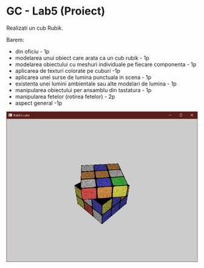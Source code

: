 # GC - Lab5 (Proiect)

Realizati un cub Rubik. 

Barem:
- din oficiu - 1p
- modelarea unui obiect care arata ca un cub rubik - 1p
- modelarea obiectului cu meshuri individuale pe fiecare componenta  - 1p
- aplicarea de texturi colorate pe cuburi -1p
- aplicarea unei surse de lumina punctuala in scena - 1p
- existenta unei lumini ambientale sau alte modelari de lumina - 1p
- manipularea obiectului per ansamblu din tastatura - 1p
- manipularea fetelor (rotirea fetelor) - 2p 
- aspect general -1p

<p align="center">
    <img src="README_Resources/ss-01.png"/>
</p>
